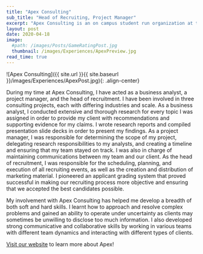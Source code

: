 ```yaml
---
title: "Apex Consulting"
sub_title: "Head of Recruiting, Project Manager"
excerpt: "Apex Consulting is an on campus student run organization at the University of Michigan dedicated to providing pro bono consulting services to local Michigan clientele."
layout: post
date: 2020-04-18
image:
  #path: /images/Posts/GameRatingPost.jpg
  thumbnail: /images/Experiences/ApexPreview.jpg
read_time: true
---
```


![Apex Consulting]({{ site.url }}{{ site.baseurl }}/images/Experiences/ApexPost.jpg){: .align-center}

 During my time at Apex Consulting, I have acted as a business analyst, a project manager, and the head of recruitment. I have been involved in three consulting projects, each with differing industries and scale. As a business analyst, I conducted extensive and thorough research for every topic I was assigned in order to provide my client with recommendations and supporting evidence for my claims. I wrote research reports and compiled presentation slide decks in order to present my findings. As a project manager, I was responsible for determining the scope of my project, delegating research responsibilities to my analysts, and creating a timeline and ensuring that my team stayed on track. I was also in charge of maintaining communications between my team and our client. As the head of recruitment, I was responsible for the scheduling, planning, and execution of all recruiting events, as well as the creation and distribution of marketing material. I pioneered an applicant grading system that proved successful in making our recruiting process more objective and ensuring that we accepted the best candidates possible.

My involvement with Apex Consulting has helped me develop a breadth of both soft and hard skills. I learnt how to approach and resolve complex problems and gained an ability to operate under uncertainty as clients may sometimes be unwilling to disclose too much information. I also developed strong communicative and collaborative skills by working in various teams with different team dynamics and interacting with different types of clients.

[Visit our website](http://www.apexconsulting.org/) to learn more about Apex!
